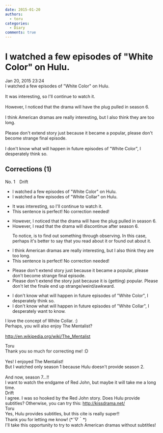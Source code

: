 ```yaml
---
date: 2015-01-20
authors:
  - toru
categories:
  - Diary
comments: true
---
```


# I watched a few episodes of "White Color" on Hulu.
<div class="date">Jan 20, 2015 23:24</div>
<div id="post"><div id="body_show_ori">
I watched a few episodes of "White Color" on Hulu.<br/><br/>It was interesting, so I'll continue to watch it.<br/><br/>However, I noticed that the drama will have the plug pulled in season 6.<br/><br/>I think American dramas are really interesting, but I also think they are too long.<br/><br/>Please don't extend story just because it became a popular, please don't become strange final episode.<br/><br/>I don't know what will happen in future episodes of "White Color", I desperately think so.
</div></div>

<!-- more -->


## Corrections (1)
<div id="block"><div class="first_name"> No. 1　<span class="just_name">Drift</span></div><div id="block2">
<ul class="correction_field">
<li class="incorrect">I watched a few episodes of "White Color" on Hulu.</li>
<li class="corrected correct">
I watched a few episodes of "White Collar" on Hulu.
</li>
</ul>
<ul class="correction_field">
<li class="incorrect">It was interesting, so I'll continue to watch it.</li>
<li class="corrected perfect">This sentence is perfect! No correction needed!</li>
</ul>
<ul class="correction_field">
<li class="incorrect">However, I noticed that the drama will have the plug pulled in season 6.</li>
<li class="corrected correct">
However, I read that the drama will discontinue after season 6.
<p class="correction_comment">To notice, is to find out something through observing. In this case, perhaps it's better to say that you read about it or found out about it.</p>
</li>
</ul>
<ul class="correction_field">
<li class="incorrect">I think American dramas are really interesting, but I also think they are too long.</li>
<li class="corrected perfect">This sentence is perfect! No correction needed!</li>
</ul>
<ul class="correction_field">
<li class="incorrect">Please don't extend story just because it became a popular, please don't become strange final episode.</li>
<li class="corrected correct">
Please don't extend the story just because it is (getting) popular. Please don't let the finale end up strange/weird/awkward.
</li>
</ul>
<ul class="correction_field">
<li class="incorrect">I don't know what will happen in future episodes of "White Color", I desperately think so.</li>
<li class="corrected correct">
I don't know what will happen in future episodes of "White Collar", I desperately want to know.
</li>
</ul>
<p class="comment_small">
 I love the concept of White Collar. :)
 <br/>
 Perhaps, you will also enjoy The Mentalist?
 <br/>
 <br/>
 <a href="http://en.wikipedia.org/wiki/The_Mentalist" target="_blank">
  http://en.wikipedia.org/wiki/The_Mentalist
 </a>
</p>

</div><div class="name"><span class="just_name">Toru</span><br>
Thank you so much for correcting me! :D<br/><br/>Yes! I enjoyed The Mentalist!<br/>But I watched only season 1 because Hulu doesn't provide season 2.<br/><br/>And now, season 7...!!<br/>I want to watch the endgame of Red John, but maybe it will take me a long time.
</div>
<div class="name"><span class="just_name">Drift</span><br>
I agree. I was so hooked by the Red John story. Does Hulu provide subtitles? Otherwise, you can try this: <a href="http://kissdrama.net/" target="_blank">http://kissdrama.net/</a>
</div>
<div class="name"><span class="just_name">Toru</span><br>
Yes, Hulu provides subtitles, but this cite is really super!!<br/>Thank you for letting me know! (*´▽｀*) <br/>I'll take this opportunity to try to watch American dramas without subtitles!
</div>
</div>
